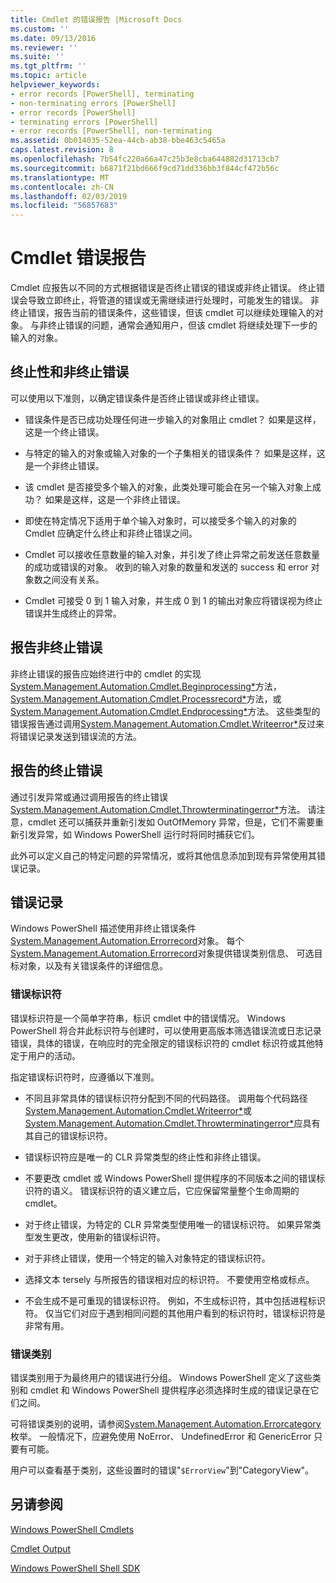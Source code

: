 ```yaml
---
title: Cmdlet 的错误报告 |Microsoft Docs
ms.custom: ''
ms.date: 09/13/2016
ms.reviewer: ''
ms.suite: ''
ms.tgt_pltfrm: ''
ms.topic: article
helpviewer_keywords:
- error records [PowerShell], terminating
- non-terminating errors [PowerShell]
- error records [PowerShell]
- terminating errors [PowerShell]
- error records [PowerShell], non-terminating
ms.assetid: 0b014035-52ea-44cb-ab38-bbe463c5465a
caps.latest.revision: 8
ms.openlocfilehash: 7b54fc220a66a47c25b3e8cba644882d31713cb7
ms.sourcegitcommit: b6871f21bd666f9cd71dd336bb3f844cf472b56c
ms.translationtype: MT
ms.contentlocale: zh-CN
ms.lasthandoff: 02/03/2019
ms.locfileid: "56857683"
---
```

# <a name="cmdlet-error-reporting"></a>Cmdlet 错误报告

Cmdlet 应报告以不同的方式根据错误是否终止错误的错误或非终止错误。 终止错误会导致立即终止，将管道的错误或无需继续进行处理时，可能发生的错误。 非终止错误，报告当前的错误条件，这些错误，但该 cmdlet 可以继续处理输入的对象。 与非终止错误的问题，通常会通知用户，但该 cmdlet 将继续处理下一步的输入的对象。

## <a name="terminating-and-nonterminating-errors"></a>终止性和非终止错误

可以使用以下准则，以确定错误条件是否终止错误或非终止错误。

- 错误条件是否已成功处理任何进一步输入的对象阻止 cmdlet？ 如果是这样，这是一个终止错误。

- 与特定的输入的对象或输入对象的一个子集相关的错误条件？ 如果是这样，这是一个非终止错误。

- 该 cmdlet 是否接受多个输入的对象，此类处理可能会在另一个输入对象上成功？ 如果是这样，这是一个非终止错误。

- 即使在特定情况下适用于单个输入对象时，可以接受多个输入的对象的 Cmdlet 应确定什么终止和非终止错误之间。

- Cmdlet 可以接收任意数量的输入对象，并引发了终止异常之前发送任意数量的成功或错误的对象。 收到的输入对象的数量和发送的 success 和 error 对象数之间没有关系。

- Cmdlet 可接受 0 到 1 输入对象，并生成 0 到 1 的输出对象应将错误视为终止错误并生成终止的异常。

## <a name="reporting-nonterminating-errors"></a>报告非终止错误

非终止错误的报告应始终进行中的 cmdlet 的实现[System.Management.Automation.Cmdlet.Beginprocessing*](/dotnet/api/System.Management.Automation.Cmdlet.BeginProcessing)方法， [System.Management.Automation.Cmdlet.Processrecord*](/dotnet/api/System.Management.Automation.Cmdlet.ProcessRecord)方法，或[System.Management.Automation.Cmdlet.Endprocessing*](/dotnet/api/System.Management.Automation.Cmdlet.EndProcessing)方法。 这些类型的错误报告通过调用[System.Management.Automation.Cmdlet.Writeerror*](/dotnet/api/System.Management.Automation.Cmdlet.WriteError)反过来将错误记录发送到错误流的方法。

## <a name="reporting-terminating-errors"></a>报告的终止错误

通过引发异常或通过调用报告的终止错误[System.Management.Automation.Cmdlet.Throwterminatingerror*](/dotnet/api/System.Management.Automation.Cmdlet.ThrowTerminatingError)方法。 请注意，cmdlet 还可以捕获并重新引发如 OutOfMemory 异常，但是，它们不需要重新引发异常，如 Windows PowerShell 运行时将同时捕获它们。

此外可以定义自己的特定问题的异常情况，或将其他信息添加到现有异常使用其错误记录。

## <a name="error-records"></a>错误记录

Windows PowerShell 描述使用非终止错误条件[System.Management.Automation.Errorrecord](/dotnet/api/System.Management.Automation.ErrorRecord)对象。 每个[System.Management.Automation.Errorrecord](/dotnet/api/System.Management.Automation.ErrorRecord)对象提供错误类别信息、 可选目标对象，以及有关错误条件的详细信息。

### <a name="error-identifiers"></a>错误标识符

错误标识符是一个简单字符串，标识 cmdlet 中的错误情况。 Windows PowerShell 将合并此标识符与创建时，可以使用更高版本筛选错误流或日志记录错误，具体的错误，在响应时的完全限定的错误标识符的 cmdlet 标识符或其他特定于用户的活动。

指定错误标识符时，应遵循以下准则。

- 不同且非常具体的错误标识符分配到不同的代码路径。 调用每个代码路径[System.Management.Automation.Cmdlet.Writeerror*](/dotnet/api/System.Management.Automation.Cmdlet.WriteError)或[System.Management.Automation.Cmdlet.Throwterminatingerror*](/dotnet/api/System.Management.Automation.Cmdlet.ThrowTerminatingError)应具有其自己的错误标识符。

- 错误标识符应是唯一的 CLR 异常类型的终止性和非终止错误。

- 不要更改 cmdlet 或 Windows PowerShell 提供程序的不同版本之间的错误标识符的语义。 错误标识符的语义建立后，它应保留常量整个生命周期的 cmdlet。

- 对于终止错误，为特定的 CLR 异常类型使用唯一的错误标识符。 如果异常类型发生更改，使用新的错误标识符。

- 对于非终止错误，使用一个特定的输入对象特定的错误标识符。

- 选择文本 tersely 与所报告的错误相对应的标识符。 不要使用空格或标点。

- 不会生成不是可重现的错误标识符。 例如，不生成标识符，其中包括进程标识符。 仅当它们对应于遇到相同问题的其他用户看到的标识符时，错误标识符是非常有用。

### <a name="error-categories"></a>错误类别

错误类别用于为最终用户的错误进行分组。 Windows PowerShell 定义了这些类别和 cmdlet 和 Windows PowerShell 提供程序必须选择时生成的错误记录在它们之间。

可将错误类别的说明，请参阅[System.Management.Automation.Errorcategory](/dotnet/api/System.Management.Automation.ErrorCategory)枚举。 一般情况下，应避免使用 NoError、 UndefinedError 和 GenericError 只要有可能。

用户可以查看基于类别，这些设置时的错误"`$ErrorView`"到"CategoryView"。

## <a name="see-also"></a>另请参阅

[Windows PowerShell Cmdlets](./cmdlet-overview.md)

[Cmdlet Output](./types-of-cmdlet-output.md)

[Windows PowerShell Shell SDK](../windows-powershell-reference.md)
